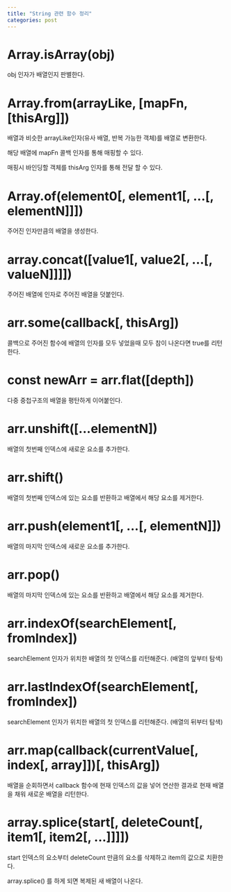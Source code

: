```yaml
---
title: "String 관련 함수 정리"
categories: post
---
```


# Array.isArray(obj)

obj 인자가 배열인지 판별한다.

# Array.from(arrayLike, [mapFn, [thisArg]])

배열과 비슷한 arrayLike인자(유사 배열, 반복 가능한 객체)를 배열로 변환한다.

해당 배열에 mapFn 콜백 인자를 통해 매핑할 수 있다.

매핑시 바인딩할 객체를 thisArg 인자를 통해 전달 할 수 있다.

# Array.of(element0[, element1[, ...[, elementN]]])

주어진 인자만큼의 배열을 생성한다.

# array.concat([value1[, value2[, ...[, valueN]]]])

주어진 배열에 인자로 주어진 배열을 덧붙인다.

# arr.some(callback[, thisArg])

콜백으로 주어진 함수에 배열의 인자를 모두 넣었을때 모두 참이 나온다면 true를 리턴한다.

# const newArr = arr.flat([depth])

다중 중첩구조의 배열을 평탄하게 이어붙인다.

# arr.unshift([...elementN])

배열의 첫번째 인덱스에 새로운 요소를 추가한다.

# arr.shift()

배열의 첫번째 인덱스에 있는 요소를 반환하고 배열에서 해당 요소를 제거한다.

# arr.push(element1[, ...[, elementN]])

배열의 마지막 인덱스에 새로운 요소를 추가한다.

# arr.pop()

배열의 마지막 인덱스에 있는 요소를 반환하고 배열에서 해당 요소를 제거한다.

# arr.indexOf(searchElement[, fromIndex])

searchElement 인자가 위치한 배열의 첫 인덱스를 리턴해준다. (배열의 앞부터 탐색)

# arr.lastIndexOf(searchElement[, fromIndex])

searchElement 인자가 위치한 배열의 첫 인덱스를 리턴해준다. (배열의 뒤부터 탐색)

# arr.map(callback(currentValue[, index[, array]])[, thisArg])

배열을 순회하면서 callback 함수에 현재 인덱스의 값을 넣어 연산한 결과로 현재 배열을 채워 새로운 배열을 리턴한다.

# array.splice(start[, deleteCount[, item1[, item2[, ...]]]])

start 인덱스의 요소부터 deleteCount 만큼의 요소를 삭제하고 item의 값으로 치환한다.

array.splice() 를 하게 되면 복제된 새 배열이 나온다.
